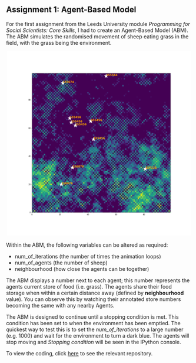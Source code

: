 ## Assignment 1: Agent-Based Model

For the first assignment from the Leeds University module *Programming for Social Scientists: Core Skills*, I had to create an Agent-Based Model (ABM).
The ABM simulates the randomised movement of sheep eating grass in the field, with the grass being the environment.

<p align="center">
  <img width="500" height="500" src="Figure_1-3.png">
</p>


Within the ABM, the following variables can be altered as required:
- num_of_iterations (the number of times the animation loops)
- num_of_agents     (the number of sheep)
- neighbourhood     (how close the agents can be together)

The ABM displays a number next to each agent; this number represents the agents current store of food (i.e. grass). 
The agents share their food storage when within a certain distance away (defined by **neighbourhood** value). 
You can observe this by watching their annotated store numbers becoming the same with any nearby Agents.

The ABM is designed to continue until a stopping condition is met. This condition has been set to when the environment has been emptied.
The quickest way to test this is to set the *num_of_iterations* to a large number (e.g. 1000) and wait for the environment to turn a dark blue. The agents will stop moving and *Stopping condition* will be seen in the IPython console.

To view the coding, click [here](https://github.com/sianteesdale/ABM-Assignment-1) to see the relevant repository. 
